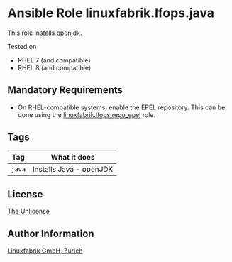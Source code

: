 # Ansible Role linuxfabrik.lfops.java

This role installs [openjdk](https://openjdk.java.net).

Tested on

* RHEL 7 (and compatible)
* RHEL 8 (and compatible)


## Mandatory Requirements

* On RHEL-compatible systems, enable the EPEL repository. This can be done using the [linuxfabrik.lfops.repo_epel](https://github.com/Linuxfabrik/lfops/tree/main/roles/repo_epel) role.


## Tags

| Tag    | What it does            |
| ---    | ------------            |
| `java` | Installs Java - openJDK |


## License

[The Unlicense](https://unlicense.org/)


## Author Information

[Linuxfabrik GmbH, Zurich](https://www.linuxfabrik.ch)
